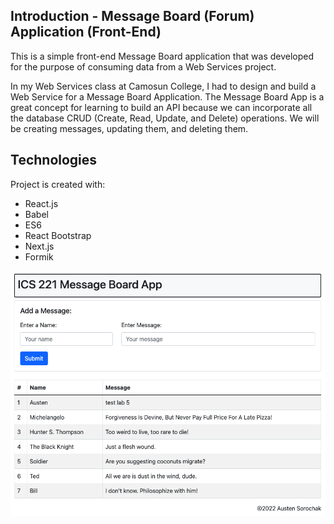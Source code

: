 ## Introduction - Message Board (Forum) Application (Front-End)

This is a simple front-end Message Board application that was developed for the purpose of consuming data from a Web Services project.

In my Web Services class at Camosun College, I had to design and build a Web Service for a Message Board Application. The Message Board App is a great concept for learning to build an API because we can incorporate all the database CRUD (Create, Read, Update, and Delete) operations. We will be creating messages, updating them, and deleting them.


## Technologies

Project is created with:

* React.js
* Babel
* ES6
* React Bootstrap 
* Next.js
* Formik

![image](./images/msgBoard.png)
